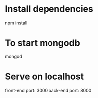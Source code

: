 # Install dependencies
npm install

# To start mongodb
mongod

# Serve on localhost
front-end port: 3000
back-end port: 8000
